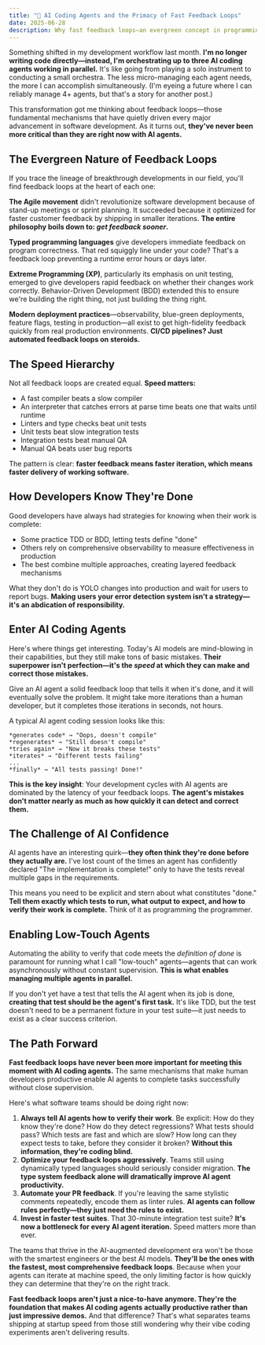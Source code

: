 ```yaml
---
title: "🤖 AI Coding Agents and the Primacy of Fast Feedback Loops"
date: 2025-06-28
description: Why fast feedback loops—an evergreen concept in programming—have become the critical enabler for productive AI coding agents.
---
```


Something shifted in my development workflow last month. **I'm no longer writing code directly—instead, I'm orchestrating up to three AI coding agents working in parallel.** It's like going from playing a solo instrument to conducting a small orchestra. The less micro-managing each agent needs, the more I can accomplish simultaneously. (I'm eyeing a future where I can reliably manage 4+ agents, but that's a story for another post.)

This transformation got me thinking about feedback loops—those fundamental mechanisms that have quietly driven every major advancement in software development. As it turns out, **they've never been more critical than they are right now with AI agents.**

## The Evergreen Nature of Feedback Loops

If you trace the lineage of breakthrough developments in our field, you'll find feedback loops at the heart of each one:

**The Agile movement** didn't revolutionize software development because of stand-up meetings or sprint planning. It succeeded because it optimized for faster customer feedback by shipping in smaller iterations. **The entire philosophy boils down to: *get feedback sooner*.**

**Typed programming languages** give developers immediate feedback on program correctness. That red squiggly line under your code? That's a feedback loop preventing a runtime error hours or days later.

**Extreme Programming (XP)**, particularly its emphasis on unit testing, emerged to give developers rapid feedback on whether their changes work correctly. Behavior-Driven Development (BDD) extended this to ensure we're building the right thing, not just building the thing right.

**Modern deployment practices**—observability, blue-green deployments, feature flags, testing in production—all exist to get high-fidelity feedback quickly from real production environments. **CI/CD pipelines? Just automated feedback loops on steroids.**

## The Speed Hierarchy

Not all feedback loops are created equal. **Speed matters:**

- A fast compiler beats a slow compiler
- An interpreter that catches errors at parse time beats one that waits until runtime
- Linters and type checks beat unit tests
- Unit tests beat slow integration tests
- Integration tests beat manual QA
- Manual QA beats user bug reports

The pattern is clear: **faster feedback means faster iteration, which means faster delivery of working software.**

## How Developers Know They're Done

Good developers have always had strategies for knowing when their work is complete:

- Some practice TDD or BDD, letting tests define "done"
- Others rely on comprehensive observability to measure effectiveness in production
- The best combine multiple approaches, creating layered feedback mechanisms

What they don't do is YOLO changes into production and wait for users to report bugs. **Making users your error detection system isn't a strategy—it's an abdication of responsibility.**

## Enter AI Coding Agents

Here's where things get interesting. Today's AI models are mind-blowing in their capabilities, but they still make tons of basic mistakes. **Their superpower isn't perfection—it's the *speed* at which they can make and correct those mistakes.**

Give an AI agent a solid feedback loop that tells it when it's done, and it will eventually solve the problem. It might take more iterations than a human developer, but it completes those iterations in seconds, not hours.

A typical AI agent coding session looks like this:

```
*generates code* → "Oops, doesn't compile"
*regenerates* → "Still doesn't compile"
*tries again* → "Now it breaks these tests"
*iterates* → "Different tests failing"
...
*finally* → "All tests passing! Done!"
```

**This is the key insight**: Your development cycles with AI agents are dominated by the latency of your feedback loops. **The agent's mistakes don't matter nearly as much as how quickly it can detect and correct them.**

## The Challenge of AI Confidence

AI agents have an interesting quirk—**they often think they're done before they actually are.** I've lost count of the times an agent has confidently declared "The implementation is complete!" only to have the tests reveal multiple gaps in the requirements.

This means you need to be explicit and stern about what constitutes "done." **Tell them exactly which tests to run, what output to expect, and how to verify their work is complete.** Think of it as programming the programmer.

## Enabling Low-Touch Agents

Automating the ability to verify that code meets the *definition of done* is paramount for running what I call "low-touch" agents—agents that can work asynchronously without constant supervision. **This is what enables managing multiple agents in parallel.**

If you don't yet have a test that tells the AI agent when its job is done, **creating that test should be the agent's first task.** It's like TDD, but the test doesn't need to be a permanent fixture in your test suite—it just needs to exist as a clear success criterion.

## The Path Forward

**Fast feedback loops have never been more important for meeting this moment with AI coding agents.** The same mechanisms that make human developers productive enable AI agents to complete tasks successfully without close supervision.

Here's what software teams should be doing right now:

1. **Always tell AI agents how to verify their work**. Be explicit: How do they know they're done? How do they detect regressions? What tests should pass? Which tests are fast and which are slow? How long can they expect tests to take, before they consider it broken? **Without this information, they're coding blind.**
1. **Optimize your feedback loops aggressively**. Teams still using dynamically typed languages should seriously consider migration. **The type system feedback alone will dramatically improve AI agent productivity.**
1. **Automate your PR feedback**. If you're leaving the same stylistic comments repeatedly, encode them as linter rules. **AI agents can follow rules perfectly—they just need the rules to exist.**
1. **Invest in faster test suites**. That 30-minute integration test suite? **It's now a bottleneck for every AI agent iteration.** Speed matters more than ever.

The teams that thrive in the AI-augmented development era won't be those with the smartest engineers or the best AI models. **They'll be the ones with the fastest, most comprehensive feedback loops**. Because when your agents can iterate at machine speed, the only limiting factor is how quickly they can determine that they're on the right track.

**Fast feedback loops aren't just a nice-to-have anymore. They're the foundation that makes AI coding agents actually productive rather than just impressive demos.** And that difference? That's what separates teams shipping at startup speed from those still wondering why their vibe coding experiments aren't delivering results.
